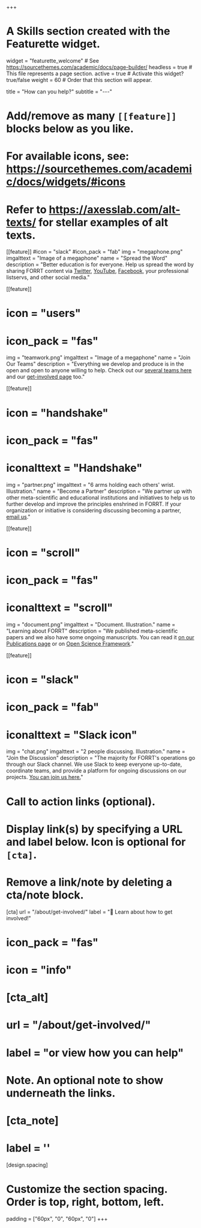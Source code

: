 +++
# A Skills section created with the Featurette widget.
widget = "featurette_welcome"  # See https://sourcethemes.com/academic/docs/page-builder/
headless = true  # This file represents a page section.
active = true  # Activate this widget? true/false
weight = 60  # Order that this section will appear.

title = "How can you help?"
subtitle = "---"


# Add/remove as many `[[feature]]` blocks below as you like.
# 
# For available icons, see: https://sourcethemes.com/academic/docs/widgets/#icons
# Refer to https://axesslab.com/alt-texts/ for stellar examples of alt texts.

[[feature]]
  #icon = "slack"
  #icon_pack = "fab"
  img = "megaphone.png"
  imgalttext = "Image of a megaphone"
  name = "Spread the Word"
  description = "Better education is for everyone. Help us spread the word by sharing FORRT content via [Twitter](https://twitter.com/FORRTproject), [YouTube](https://www.youtube.com/channel/UCBQDUYmxMxeWjrCfB2qjA0A/playlists), [Facebook](https://www.facebook.com/forrt.forrt.5), your professional listservs, and other social media."
  
[[feature]]
#  icon = "users"
#  icon_pack = "fas"
  img = "teamwork.png"
  imgalttext = "Image of a megaphone"
  name = "Join Our Teams"
  description = "Everything we develop and produce is in the open and open to anyone willing to help. Check out our [several teams here](/about/teams) and our [get-involved page](/about/get-involved) too."

[[feature]]
  # icon = "handshake"
  # icon_pack = "fas"
  # iconalttext = "Handshake"
  img = "partner.png"
  imgalttext = "6 arms holding each others' wrist. Illustration."
  name = "Become a Partner"
  description = "We partner up with other meta-scientific and educational institutions and initiatives to help us to further develop and improve the principles enshrined in FORRT. If your organization or initiative is considering discussing becoming a partner, [email us](mailto:info@forrt.org)."

[[feature]]
#  icon = "scroll"
#  icon_pack = "fas"
#  iconalttext = "scroll"
  img = "document.png"
  imgalttext = "Document. Illustration."
  name = "Learning about FORRT"
  description = "We published meta-scientific papers and we also have some ongoing manuscripts. You can read it [on our Publications page](/publications) or on [Open Science Framework](https://osf.io/bnh7p)."

[[feature]]
#  icon = "slack"
#  icon_pack = "fab"
#  iconalttext = "Slack icon"
  img = "chat.png"
  imgalttext = "2 people discussing. Illustration."
  name = "Join the Discussion"
  description = "The majority for FORRT's operations go through our Slack channel. We use Slack to keep everyone up-to-date, coordinate teams, and provide a platform for ongoing discussions on our projects. [You can join us here.](https://join.slack.com/t/forrt/shared_invite/zt-alobr3z7-NOR0mTBfD1vKXn9qlOKqaQ)"

# Call to action links (optional).
#   Display link(s) by specifying a URL and label below. Icon is optional for `[cta]`.
#   Remove a link/note by deleting a cta/note block.
 [cta]
   url = "/about/get-involved/"
   label = ":rocket: Learn about how to get involved!"
   # icon_pack = "fas"
   # icon = "info"
  
# [cta_alt]
#  url = "/about/get-involved/"
#  label = "or view how you can help"

# Note. An optional note to show underneath the links.
# [cta_note]
#   label = ''


[design.spacing]
  # Customize the section spacing. Order is top, right, bottom, left.
  padding = ["60px", "0", "60px", "0"]
+++